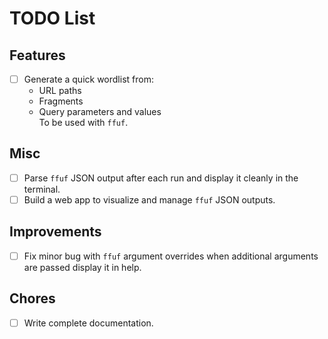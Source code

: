 # TODO List

## Features

- [ ] Generate a quick wordlist from:
  - URL paths
  - Fragments
  - Query parameters and values  
  To be used with `ffuf`.

## Misc

- [ ] Parse `ffuf` JSON output after each run and display it cleanly in the terminal.
- [ ] Build a web app to visualize and manage `ffuf` JSON outputs.

## Improvements

- [ ] Fix minor bug with `ffuf` argument overrides when additional arguments are passed display it in help.

## Chores

- [ ] Write complete documentation.
